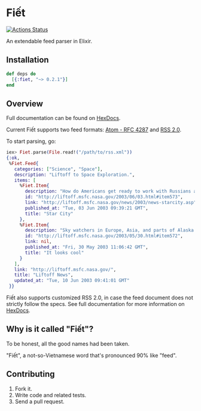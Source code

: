 # Fiết

[![Actions Status](https://github.com/qcam/fiet/workflows/CI/badge.svg)](https://github.com/qcam/fiet/actions)

An extendable feed parser in Elixir.

## Installation

```elixir
def deps do
  [{:fiet, "~> 0.2.1"}]
end
```

## Overview

Full documentation can be found on [HexDocs](https://hexdocs.pm/fiet).

Current Fiết supports two feed formats: [Atom - RFC 4287](https://tools.ietf.org/html/rfc4287) and [RSS 2.0](cyber.harvard.edu/rss/rss.html).

To start parsing, go:

```elixir
iex> Fiet.parse(File.read!("/path/to/rss.xml"))
{:ok,
 %Fiet.Feed{
   categories: ["Science", "Space"],
   description: "Liftoff to Space Exploration.",
   items: [
     %Fiet.Item{
       description: "How do Americans get ready to work with Russians aboard the International Space Station? They take a crash course in culture, language and protocol at Russia's &lt;a href=\"http://howe.iki.rssi.ru/GCTC/gctc_e.htm\"&gt;Star City&lt;/a&gt;.",
       id: "http://liftoff.msfc.nasa.gov/2003/06/03.html#item573",
       link: "http://liftoff.msfc.nasa.gov/news/2003/news-starcity.asp",
       published_at: "Tue, 03 Jun 2003 09:39:21 GMT",
       title: "Star City"
     },
     %Fiet.Item{
       description: "Sky watchers in Europe, Asia, and parts of Alaska and Canada will experience a &lt;a href=\"http://science.nasa.gov/headlines/y2003/30may_solareclipse.htm\"&gt;partial eclipse of the Sun&lt;/a&gt; on Saturday, May 31st.",
       id: "http://liftoff.msfc.nasa.gov/2003/05/30.html#item572",
       link: nil,
       published_at: "Fri, 30 May 2003 11:06:42 GMT",
       title: "It looks cool"
     }
   ],
   link: "http://liftoff.msfc.nasa.gov/",
   title: "Liftoff News",
   updated_at: "Tue, 10 Jun 2003 09:41:01 GMT"
 }}
```

Fiết also supports customized RSS 2.0, in case the feed document does not strictly follow the specs. See full documentation for more information on [HexDocs](https://hexdocs.pm/fiet).

## Why is it called "Fiết"?

To be honest, all the good names had been taken.

"Fiết", a not-so-Vietnamese word that's pronounced 90% like "feed".

## Contributing

1. Fork it.
2. Write code and related tests.
3. Send a pull request.
